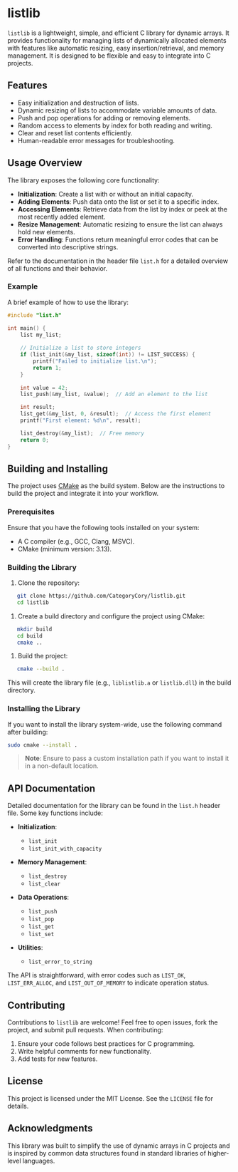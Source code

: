 # listlib
`listlib` is a lightweight, simple, and efficient C library for dynamic arrays. It provides functionality for managing lists of dynamically allocated elements with features like automatic resizing, easy insertion/retrieval, and memory management. It is designed to be flexible and easy to integrate into C projects.
## Features
- Easy initialization and destruction of lists.
- Dynamic resizing of lists to accommodate variable amounts of data.
- Push and pop operations for adding or removing elements.
- Random access to elements by index for both reading and writing.
- Clear and reset list contents efficiently.
- Human-readable error messages for troubleshooting.

## Usage Overview
The library exposes the following core functionality:
- **Initialization**: Create a list with or without an initial capacity.
- **Adding Elements**: Push data onto the list or set it to a specific index.
- **Accessing Elements**: Retrieve data from the list by index or peek at the most recently added element.
- **Resize Management**: Automatic resizing to ensure the list can always hold new elements.
- **Error Handling**: Functions return meaningful error codes that can be converted into descriptive strings.

Refer to the documentation in the header file `list.h` for a detailed overview of all functions and their behavior.
### Example
A brief example of how to use the library:
``` c
#include "list.h"

int main() {
    list my_list;
    
    // Initialize a list to store integers
    if (list_init(&my_list, sizeof(int)) != LIST_SUCCESS) {
        printf("Failed to initialize list.\n");
        return 1;
    }
    
    int value = 42;
    list_push(&my_list, &value);  // Add an element to the list

    int result;
    list_get(&my_list, 0, &result);  // Access the first element
    printf("First element: %d\n", result);

    list_destroy(&my_list);  // Free memory
    return 0;
}
```
## Building and Installing
The project uses [CMake](https://cmake.org/) as the build system. Below are the instructions to build the project and integrate it into your workflow.
### Prerequisites
Ensure that you have the following tools installed on your system:
- A C compiler (e.g., GCC, Clang, MSVC).
- CMake (minimum version: 3.13).

### Building the Library
1. Clone the repository:
``` bash
   git clone https://github.com/CategoryCory/listlib.git
   cd listlib
```
1. Create a build directory and configure the project using CMake:
``` bash
   mkdir build
   cd build
   cmake ..
```
1. Build the project:
``` bash
   cmake --build .
```
This will create the library file (e.g., `liblistlib.a` or `listlib.dll`) in the build directory.
### Installing the Library
If you want to install the library system-wide, use the following command after building:
``` bash
sudo cmake --install .
```
> **Note**: Ensure to pass a custom installation path if you want to install it in a non-default location.
>

## API Documentation
Detailed documentation for the library can be found in the `list.h` header file. Some key functions include:
- **Initialization**:
    - `list_init`
    - `list_init_with_capacity`

- **Memory Management**:
    - `list_destroy`
    - `list_clear`

- **Data Operations**:
    - `list_push`
    - `list_pop`
    - `list_get`
    - `list_set`

- **Utilities**:
    - `list_error_to_string`

The API is straightforward, with error codes such as `LIST_OK`, `LIST_ERR_ALLOC`, and `LIST_OUT_OF_MEMORY` to indicate operation status.
## Contributing
Contributions to `listlib` are welcome! Feel free to open issues, fork the project, and submit pull requests.
When contributing:
1. Ensure your code follows best practices for C programming.
2. Write helpful comments for new functionality.
3. Add tests for new features.

## License
This project is licensed under the MIT License. See the `LICENSE` file for details.
## Acknowledgments
This library was built to simplify the use of dynamic arrays in C projects and is inspired by common data structures found in standard libraries of higher-level languages.

